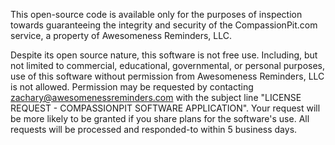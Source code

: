 This open-source code is available only for the purposes of inspection towards guaranteeing the integrity and security of the CompassionPit.com service, a property of Awesomeness Reminders, LLC.

Despite its open source nature, this software is not free use.  Including, but not limited to commercial, educational, governmental, or personal purposes, use of this software without permission from Awesomeness Reminders, LLC is not allowed.  Permission may be requested by contacting zachary@awesomenessreminders.com with the subject line "LICENSE REQUEST - COMPASSIONPIT SOFTWARE APPLICATION".  Your request will be more likely to be granted if you share plans for the software's use.  All requests will be processed and responded-to within 5 business days.
